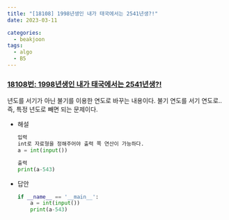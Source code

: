 ```yaml
---
title: "[18108] 1998년생인 내가 태국에서는 2541년생?!"
date: 2023-03-11

categories:
  - beakjoon
tags:
  - algo
  - B5
---
```


### [18108번: 1998년생인 내가 태국에서는 2541년생?!](https://www.acmicpc.net/problem/18108)
년도를 서기가 아닌 불기를 이용한 연도로 바꾸는 내용이다. 불기 연도를 서기 연도로.. 즉, 특정 년도로 빼면 되는 문제이다.
- 해설
    
    ```python
    입력
    int로 자료형을 정해주어야 출력 쪽 연산이 가능하다.
    a = int(input())
    
    출력
    print(a-543)
    ```   
- 답안
    
    ```python
    if __name__ == '__main__':
        a = int(input())
        print(a-543)
    ```

